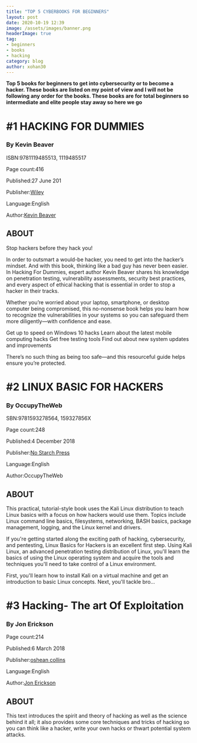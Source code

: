 ```yaml
---
title: "TOP 5 CYBERBOOKS FOR BEGINNERS"
layout: post
date: 2020-10-19 12:39
image: /assets/images/banner.png
headerImage: true
tag:
- beginners
- books
- hacking
category: blog
author: xohan30
---
```


**Top 5 books for beginners to get into cybersecurity or to become a hacker. These books are listed on my point of view and I will not be following any order for the books. These books are for total beginners so intermediate and elite people stay away so here we go** 

# #1 HACKING FOR DUMMIES

### By Kevin Beaver

ISBN:9781119485513, 1119485517

Page count:416

Published:27 June 201

Publisher:[Wiley](https://www.google.co.in/search?hl=en&gbpv=1&printsec=frontcover&q=inpublisher:%22Wiley%22&tbm=bks&sa=X&ved=2ahUKEwiT9c7O5L7sAhUW83MBHRkAC0EQmxMoADAIegQIIhAC&sxsrf=ALeKk00LHHNYvWqPPO8fnHd10SGMF0u3Qw:1603046242738)

Language:English

Author:[Kevin Beaver](https://www.google.co.in/search?hl=en&gbpv=1&printsec=frontcover&q=inauthor:%22Kevin+Beaver%22&tbm=bks&sa=X&ved=2ahUKEwiT9c7O5L7sAhUW83MBHRkAC0EQmxMoADAKegQIIBAC&sxsrf=ALeKk00LHHNYvWqPPO8fnHd10SGMF0u3Qw:1603046242738)

## ABOUT

Stop hackers before they hack you!

In order to outsmart a would-be hacker, you need to get into the hacker’s mindset. And with this book, thinking like a bad guy has never been easier. In Hacking For Dummies, expert author Kevin Beaver shares his knowledge on penetration testing, vulnerability assessments, security best practices, and every aspect of ethical hacking that is essential in order to stop a hacker in their tracks.

Whether you’re worried about your laptop, smartphone, or desktop computer being compromised, this no-nonsense book helps you learn how to recognize the vulnerabilities in your systems so you can safeguard them more diligently—with confidence and ease.

Get up to speed on Windows 10 hacks Learn about the latest mobile computing hacks Get free testing tools Find out about new system updates and improvements

There’s no such thing as being too safe—and this resourceful guide helps ensure you’re protected.

# #2 LINUX BASIC FOR HACKERS

### By OccupyTheWeb

SBN:9781593278564, 159327856X

Page count:248

Published:4 December 2018

Publisher:[No Starch Press](https://www.google.co.in/search?hl=en&gbpv=1&printsec=frontcover&q=inpublisher:%22No+Starch+Press%22&tbm=bks&sa=X&ved=2ahUKEwiJ8KrS5r7sAhXe4nMBHR9_Bc0QmxMoADAIegQIHhAC&sxsrf=ALeKk03sMvgbHcEezbcIbociFWFYoF5NAA:1603046787190)

Language:English

Author:OccupyTheWeb

## ABOUT

This practical, tutorial-style book uses the Kali Linux distribution to teach Linux basics with a focus on how hackers would use them. Topics include Linux command line basics, filesystems, networking, BASH basics, package management, logging, and the Linux kernel and drivers.

If you're getting started along the exciting path of hacking, cybersecurity, and pentesting, Linux Basics for Hackers is an excellent first step. Using Kali Linux, an advanced penetration testing distribution of Linux, you'll learn the basics of using the Linux operating system and acquire the tools and techniques you'll need to take control of a Linux environment.

First, you'll learn how to install Kali on a virtual machine and get an introduction to basic Linux concepts. Next, you'll tackle bro...

# #3 Hacking- The art Of Exploitation

### By Jon Erickson

Page count:214

Published:6 March 2018

Publisher:[oshean collins](https://www.google.co.in/search?hl=en&gbpv=1&printsec=frontcover&q=inpublisher:%22oshean+collins%22&tbm=bks&sa=X&ved=2ahUKEwiUgZ2s577sAhWz4XMBHawdC48QmxMoADAHegQIJxAC&sxsrf=ALeKk00eg8YGWvgJeeMX8HO6JdN5vxw2NA:1603046975815)

Language:English

Author:[Jon Erickson](https://www.google.co.in/search?hl=en&gbpv=1&printsec=frontcover&q=inauthor:%22Jon+Erickson%22&tbm=bks&sa=X&ved=2ahUKEwiUgZ2s577sAhWz4XMBHawdC48QmxMoADAJegQIJRAC&sxsrf=ALeKk00eg8YGWvgJeeMX8HO6JdN5vxw2NA:1603046975815)

## ABOUT

This text introduces the spirit and theory of hacking as well as the science behind it all; it also provides some core techniques and tricks of hacking so you can think like a hacker, write your own hacks or thwart potential system attacks.
